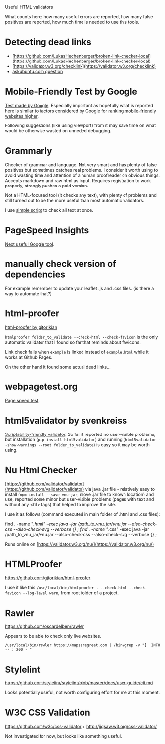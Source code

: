 Useful HTML validators

What counts here: how many useful errors are reported, how many false positives are reported, how much time is needed to use this tools.

# Detecting dead links

* [https://github.com/LukasHechenberger/broken-link-checker-local](https://github.com/LukasHechenberger/broken-link-checker-local)
* [https://validator.w3.org/checklink](https://validator.w3.org/checklink)
* [askubuntu.com question](https://askubuntu.com/questions/1355874/any-cli-html-validator-running-locally-and-detecting-dead-internal-links)
# Mobile-Friendly Test by Google

[Test made by Google](https://search.google.com/test/mobile-friendly). Especially important as hopefully what is reported here is similar to factors considered by Google for [ranking mobile-friendly websites higher](https://webmasters.googleblog.com/2016/03/continuing-to-make-web-more-mobile.html).

Following suggestions (like using viewport) from it may save time on what would be otherwise wasted on unneded debugging.

# Grammarly

Checker of grammar and language. Not very smart and has plenty of false positives but sometimes catches real problems. I consider it worth using to avoid wasting time and attention of a human proofreader on obvious things. Accepts markdown and raw html as input. Requires registration to work properly, strongly pushes a paid version.

Not a HTML-focused tool (it checks any text), with plenty of problems and still turned out to be the more useful than most automatic validators.

I use [simple script](https://github.com/matkoniecz/mapsaregreat.com/blob/master/code%20and%20content%20not%20served%20directly/html_to_text.py) to check all text at once.

# PageSpeed Insights

[Next useful Google tool](https://developers.google.com/speed/pagespeed/insights/).


# manually check version of dependencies

For example remember to update your leaflet .js and .css files. (is there a way to automate that?)

# html-proofer

[html-proofer by gjtorikian](https://github.com/gjtorikian/html-proofer)

`htmlproofer folder_to_validate --check-html --check-favicon` is the only automatic validator that I found so far that reminds about favicons.

Link check fails when `example` is linked instead of `example.html` while it works at Github Pages.

On the other hand it found some actual dead links...

# webpagetest.org

[Page speed test](http://www.webpagetest.org).

# html5validator by svenkreiss

[Scriptability-friendly validator](https://github.com/svenkreiss/html5validator). So far it reported no user-visible problems, but installation (`pip install html5validator`) and running (`html5validator --show-warnings --root folder_to_validate`) is easy so it may be worth using.

# Nu Html Checker
[https://github.com/validator/validator](https://github.com/validator/validator) via java .jar file - relatively easy to install (`npm install --save vnu-jar`, move .jar file to known location) and use, reported some minor but user-visible problems (pages with text and without any &lt;h1&gt; tags) that helped to improve the site.

I use it as follows (command executed in main folder of .html and .css files):

find . -name "*.html" -exec java -jar /path_to_vnu_jar/vnu.jar --also-check-css --also-check-svg --verbose {} \;
find . -name "*.css" -exec java -jar /path_to_vnu_jar/vnu.jar --also-check-css --also-check-svg --verbose {} \;



Runs online on [https://validator.w3.org/nu/](https://validator.w3.org/nu/)

# HTMLProofer

https://github.com/gjtorikian/html-proofer

I use it like this `/usr/local/bin/htmlproofer . --check-html --check-favicon --log-level warn`, from root folder of a project.

# Rawler
https://github.com/oscardelben/rawler

Appears to be able to check only live websites.

`/usr/local/bin/rawler https://mapsaregreat.com | /bin/grep -v "]  INFO -- : 200 - "`

# Stylelint

https://github.com/stylelint/stylelint/blob/master/docs/user-guide/cli.md

Looks potentially useful, not worth configuring effort for me at this moment.

# W3C CSS Validation

https://github.com/w3c/css-validator + http://jigsaw.w3.org/css-validator/

Not investigated for now, but looks like something useful.